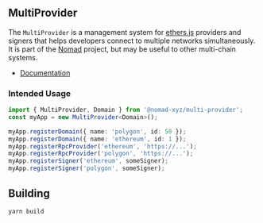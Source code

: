 ## MultiProvider

The `MultiProvider` is a management system for
[ethers.js](https://docs.ethers.io/v5/) providers and signers that helps
developers connect to multiple networks simultaneously. It is part
of the [Nomad](https://github.com/nomad-xyz/nomad-monorepo) project, but may
be useful to other multi-chain systems.

 - [Documentation](https://docs.nomad.xyz/multi-provider/classes/multiprovider)

### Intended Usage

```ts
import { MultiProvider, Domain } from '@nomad-xyz/multi-provider';
const myApp = new MultiProvider<Domain>();

myApp.registerDomain({ name: 'polygon', id: 50 });
myApp.registerDomain({ name: 'ethereum', id: 1 });
myApp.registerRpcProvider('ethereum', 'https://...');
myApp.registerRpcProvider('polygon', 'https://...');
myApp.registerSigner('ethereum', someSigner);
myApp.registerSigner('polygon', someSigner);
```

## Building

```
yarn build
```
